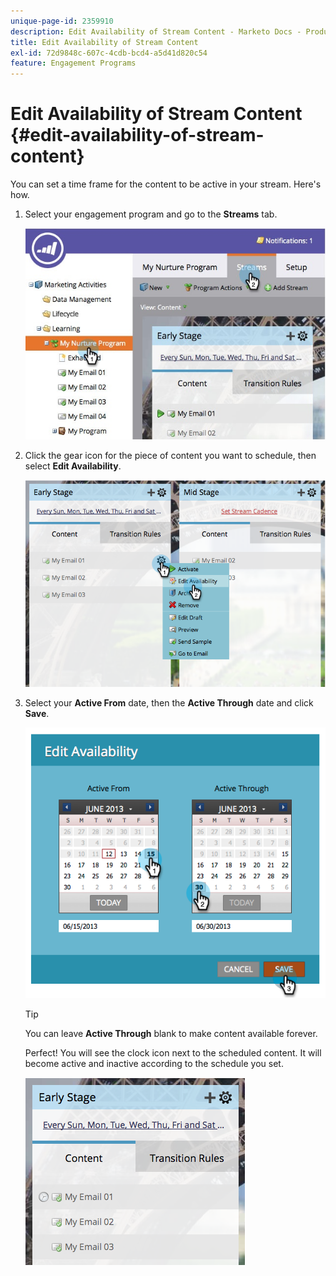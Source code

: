 ```yaml
---
unique-page-id: 2359910
description: Edit Availability of Stream Content - Marketo Docs - Product Documentation
title: Edit Availability of Stream Content
exl-id: 72d9848c-607c-4cdb-bcd4-a5d41d820c54
feature: Engagement Programs
---
```

# Edit Availability of Stream Content {#edit-availability-of-stream-content}

You can set a time frame for the content to be active in your stream. Here's how.

1. Select your engagement program and go to the **Streams** tab.

   ![](assets/cloneasteam-2.jpg)

1. Click the gear icon for the piece of content you want to schedule, then select **Edit Availability**.

   ![](assets/image2014-9-15-17-3a35-3a56.png)

1. Select your **Active From** date, then the **Active Through** date and click **Save**.

   ![](assets/image2014-9-15-17-3a36-3a0.png)

   >[!TIP]
   >
   >You can leave **Active Through** blank to make content available forever.

   Perfect! You will see the clock icon next to the scheduled content. It will become active and inactive according to the schedule you set.

   ![](assets/image2014-9-15-17-3a36-3a4.png)
